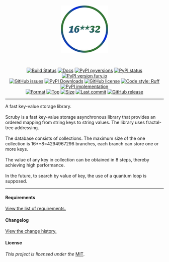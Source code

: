 <div align="center">
  <p align="center">
    <a href="https://github.com/kebasyaty/scruby">
      <img
        height="150"
        alt="Logo"
        src="https://raw.githubusercontent.com/kebasyaty/scruby/main/assets/logo.svg">
    </a>
  </p>
  <br>
  <p align="center">
    <a href="https://github.com/kebasyaty/scruby/actions/workflows/test.yml" alt="Build Status"><img src="https://github.com/kebasyaty/scruby/actions/workflows/test.yml/badge.svg" alt="Build Status"></a>
    <a href="https://kebasyaty.github.io/scruby/" alt="Docs"><img src="https://img.shields.io/badge/docs-available-brightgreen.svg" alt="Docs"></a>
    <a href="https://pypi.python.org/pypi/scruby/" alt="PyPI pyversions"><img src="https://img.shields.io/pypi/pyversions/scruby.svg" alt="PyPI pyversions"></a>
    <a href="https://pypi.python.org/pypi/scruby/" alt="PyPI status"><img src="https://img.shields.io/pypi/status/scruby.svg" alt="PyPI status"></a>
    <a href="https://pypi.python.org/pypi/scruby/" alt="PyPI version fury.io"><img src="https://badge.fury.io/py/scruby.svg" alt="PyPI version fury.io"></a>
    <br>
    <a href="https://github.com/kebasyaty/scruby/issues"><img src="https://img.shields.io/github/issues/kebasyaty/scruby.svg" alt="GitHub issues"></a>
    <a href="https://pepy.tech/projects/scruby"><img src="https://static.pepy.tech/badge/scruby" alt="PyPI Downloads"></a>
    <a href="https://github.com/kebasyaty/scruby/blob/main/LICENSE" alt="GitHub license"><img src="https://img.shields.io/github/license/kebasyaty/scruby" alt="GitHub license"></a>
    <a href="https://docs.astral.sh/ruff/" alt="Code style: Ruff"><img src="https://img.shields.io/badge/code%20style-Ruff-FDD835.svg" alt="Code style: Ruff"></a>
    <a href="https://github.com/kebasyaty/scruby" alt="PyPI implementation"><img src="https://img.shields.io/pypi/implementation/scruby" alt="PyPI implementation"></a>
    <br>
    <a href="https://pypi.org/project/scruby"><img src="https://img.shields.io/pypi/format/scruby" alt="Format"></a>
    <a href="https://github.com/kebasyaty/scruby"><img src="https://img.shields.io/github/languages/top/kebasyaty/scruby" alt="Top"></a>
    <a href="https://github.com/kebasyaty/scruby"><img src="https://img.shields.io/github/repo-size/kebasyaty/scruby" alt="Size"></a>
    <a href="https://github.com/kebasyaty/scruby"><img src="https://img.shields.io/github/last-commit/kebasyaty/scruby/main" alt="Last commit"></a>
    <a href="https://github.com/kebasyaty/scruby/releases/" alt="GitHub release"><img src="https://img.shields.io/github/release/kebasyaty/scruby" alt="GitHub release"></a>
  </p>
</div>

<hr>

A fast key-value storage library.
<br>
<br>
Scruby is a fast key-value storage asynchronous library that provides an
ordered mapping from string keys to string values.
The library uses fractal-tree addressing.
<br>
<br>
The database consists of collections.
The maximum size of the one collection is 16\*\*8=4294967296 branches,
each branch can store one or more keys.
<br>
<br>
The value of any key in collection can be obtained in 8 steps,
thereby achieving high performance.
<br>
<br>
In the future, to search by value of key, the use of a quantum loop is supposed.

<hr>

#### Requirements

[View the list of requirements.](https://github.com/kebasyaty/scruby/blob/main/REQUIREMENTS.md "View the list of requirements.")

#### Changelog

[View the change history.](https://github.com/kebasyaty/scruby/blob/main/CHANGELOG.md "Changelog")

#### License

_This project is licensed under the_ [MIT](https://github.com/kebasyaty/scruby/blob/main/LICENSE "MIT").
